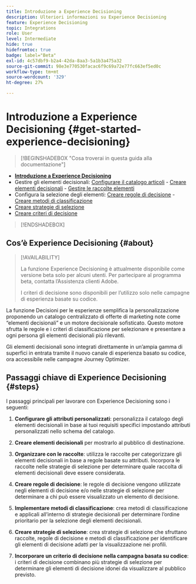 ```yaml
---
title: Introduzione a Experience Decisioning
description: Ulteriori informazioni su Experience Decisioning
feature: Experience Decisioning
topic: Integrations
role: User
level: Intermediate
hide: true
hidefromtoc: true
badge: label="Beta"
exl-id: 4c57dbf9-b2a4-42da-8aa3-5a1b3a475a32
source-git-commit: 98e3e770530facac6f9c69a72e77fc663ef5ed0c
workflow-type: tm+mt
source-wordcount: '329'
ht-degree: 27%

---
```


# Introduzione a Experience Decisioning {#get-started-experience-decisioning}

>[!BEGINSHADEBOX &quot;Cosa troverai in questa guida alla documentazione&quot;]

* **[Introduzione a Experience Decisioning](gs-experience-decisioning.md)**
* Gestire gli elementi decisionali: [Configurare il catalogo articoli](catalogs.md) - [Creare elementi decisionali](items.md) - [Gestire le raccolte elementi](collections.md)
* Configura la selezione degli elementi: [Creare regole di decisione](rules.md) - [Creare metodi di classificazione](ranking.md)
* [Creare strategie di selezione](selection-strategies.md)
* [Creare criteri di decisione](create-decision.md)

>[!ENDSHADEBOX]

## Cos’è Experience Decisioning {#about}

>[!AVAILABILITY]
>
>La funzione Experience Decisioning è attualmente disponibile come versione beta solo per alcuni utenti. Per partecipare al programma beta, contatta l’Assistenza clienti Adobe.
>
>I criteri di decisione sono disponibili per l’utilizzo solo nelle campagne di esperienza basate su codice.

La funzione Decisioni per le esperienze semplifica la personalizzazione proponendo un catalogo centralizzato di offerte di marketing note come “elementi decisionali” e un motore decisionale sofisticato. Questo motore sfrutta le regole e i criteri di classificazione per selezionare e presentare a ogni persona gli elementi decisionali più rilevanti.

Gli elementi decisionali sono integrati direttamente in un’ampia gamma di superfici in entrata tramite il nuovo canale di esperienza basato su codice, ora accessibile nelle campagne Journey Optimizer.

## Passaggi chiave di Experience Decisioning {#steps}

I passaggi principali per lavorare con Experience Decisioning sono i seguenti:

1. **Configurare gli attributi personalizzati**: personalizza il catalogo degli elementi decisionali in base ai tuoi requisiti specifici impostando attributi personalizzati nello schema del catalogo.

1. **Creare elementi decisionali** per mostrarlo al pubblico di destinazione.

1. **Organizzare con le raccolte**: utilizza le raccolte per categorizzare gli elementi decisionali in base a regole basate su attributi. Incorpora le raccolte nelle strategie di selezione per determinare quale raccolta di elementi decisionali deve essere considerata.

1. **Creare regole di decisione**: le regole di decisione vengono utilizzate negli elementi di decisione e/o nelle strategie di selezione per determinare a chi può essere visualizzato un elemento di decisione.

1. **Implementare metodi di classificazione**: crea metodi di classificazione e applicali all’interno di strategie decisionali per determinare l’ordine prioritario per la selezione degli elementi decisionali.

1. **Creare strategie di selezione**: crea strategie di selezione che sfruttano raccolte, regole di decisione e metodi di classificazione per identificare gli elementi di decisione adatti per la visualizzazione nei profili.

1. **Incorporare un criterio di decisione nella campagna basata su codice**: i criteri di decisione combinano più strategie di selezione per determinare gli elementi di decisione idonei da visualizzare al pubblico previsto.
